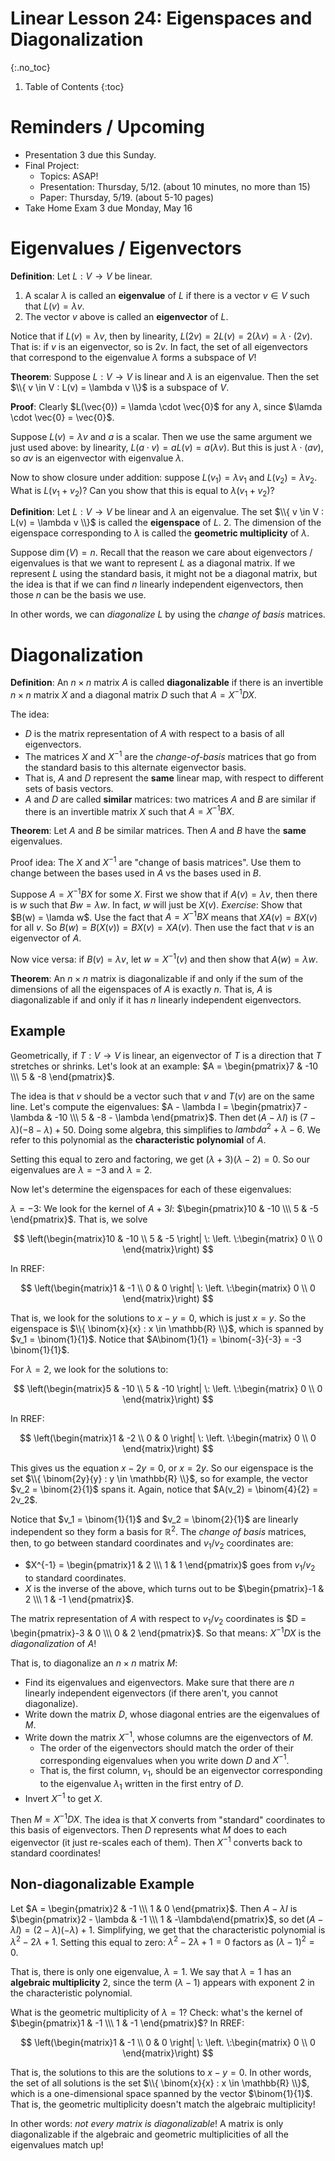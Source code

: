 # Linear Lesson 24: Eigenspaces and Diagonalization
{:.no_toc}

1. Table of Contents
{:toc}

# Reminders / Upcoming

* Presentation 3 due this Sunday.
* Final Project:
  * Topics: ASAP!
  * Presentation: Thursday, 5/12. (about 10 minutes, no more than 15)
  * Paper: Thursday, 5/19. (about 5-10 pages)
* Take Home Exam 3 due Monday, May 16

# Eigenvalues / Eigenvectors

**Definition**: Let $L : V \to V$ be linear.  
1. A scalar $\lambda$ is called an **eigenvalue** of $L$ if there is a vector $v \in V$ such that $L(v) = \lambda v$.
2. The vector $v$ above is called an **eigenvector** of $L$.

Notice that if $L(v) = \lambda v$, then by linearity, $L(2v) = 2 L(v) = 2 (\lambda v) = \lambda \cdot (2v)$. That is: if $v$ is an eigenvector, so is $2v$. In fact, the set of all eigenvectors that correspond to the eigenvalue $\lambda$ forms a subspace of $V$!

**Theorem**: Suppose $L : V \to V$ is linear and $\lambda$ is an eigenvalue. Then the set $\\{ v \in V : L(v) = \lambda v \\}$ is a subspace of $V$.

**Proof**: Clearly $L(\vec{0}) = \lamda \cdot \vec{0}$ for any $\lambda$, since $\lamda \cdot \vec{0} = \vec{0}$.

Suppose $L(v) = \lambda v$ and $a$ is a scalar. Then we use the same argument we just used above: by linearity, $L(a \cdot v) = a L(v) = a (\lambda v)$. But this is just $\lambda \cdot (av)$, so $av$ is an eigenvector with eigenvalue $\lambda$.

Now to show closure under addition: suppose $L(v_1) = \lambda v_1$ and $L(v_2) = \lambda v_2$. What is $L(v_1 + v_2)$? Can you show that this is equal to $\lambda (v_1 + v_2)$?

**Definition**: Let $L : V \to V$ be linear and $\lambda$ an eigenvalue. The set $\\{ v \in V : L(v) = \lambda v \\}$ is called the **eigenspace** of $L$.
2. The dimension of the eigenspace corresponding to $\lambda$ is called the **geometric multiplicity** of $\lambda$.

Suppose $\dim(V) = n$. Recall that the reason we care about eigenvectors / eigenvalues is that we want to represent $L$ as a diagonal matrix. If we represent $L$ using the standard basis, it might not be a diagonal matrix, but the idea is that if we can find $n$ linearly independent eigenvectors, then those $n$ can be the basis we use.

In other words, we can *diagonalize* $L$ by using the *change of basis* matrices.

# Diagonalization

**Definition**: An $n \times n$ matrix $A$ is called **diagonalizable** if there is an invertible $n \times n$ matrix $X$ and a diagonal matrix $D$ such that $A = X^{-1} D X$.

The idea:

* $D$ is the matrix representation of $A$ with respect to a basis of all eigenvectors.
* The matrices $X$ and $X^{-1}$ are the *change-of-basis* matrices that go from the standard basis to this alternate eigenvector basis.
* That is, $A$ and $D$ represent the **same** linear map, with respect to different sets of basis vectors.
* $A$ and $D$ are called **similar** matrices: two matrices $A$ and $B$ are similar if there is an invertible matrix $X$ such that $A = X^{-1} B X$.

**Theorem**: Let $A$ and $B$ be similar matrices. Then $A$ and $B$ have the **same** eigenvalues.

Proof idea: The $X$ and $X^{-1}$ are "change of basis matrices". Use them to change between the bases used in $A$ vs the bases used in $B$.

Suppose $A = X^{-1} B X$ for some $X$. First we show that if $A(v) = \lambda v$, then there is $w$ such that $Bw = \lambda w$. In fact, $w$ will just be $X(v)$. *Exercise*: Show that $B(w) = \lamda w$. Use the fact that $A = X^{-1} B X$ means that $XA(v) = BX(v)$ for all $v$. So $B(w) = B(X(v)) = BX(v) = XA(v)$. Then use the fact that $v$ is an eigenvector of $A$.

Now vice versa: if $B(v) = \lambda v$, let $w = X^{-1}(v)$ and then show that $A(w) = \lambda w$.

**Theorem**: An $n \times n$ matrix is diagonalizable if and only if the sum of the dimensions of all the eigenspaces of $A$ is exactly $n$. That is, $A$ is diagonalizable if and only if it has $n$ linearly independent eigenvectors.

## Example

Geometrically, if $T : V \to V$ is linear, an eigenvector of $T$ is a direction that $T$ stretches or shrinks. Let's look at an example: $A = \begin{pmatrix}7 & -10 \\\ 5 & -8 \end{pmatrix}$.

The idea is that $v$ should be a vector such that $v$ and $T(v)$ are on the same line. Let's compute the eigenvalues: $A - \lambda I = \begin{pmatrix}7 - \lambda & -10 \\\ 5 & -8 - \lambda \end{pmatrix}$. Then $\det(A - \lambda I)$ is $(7 - \lambda)(-8 - \lambda) + 50$. Doing some algebra, this simplifies to $lambda^2 + \lambda - 6$. We refer to this polynomial as the **characteristic polynomial** of $A$.

Setting this equal to zero and factoring, we get $(\lambda + 3)(\lambda - 2) = 0$. So our eigenvalues are $\lambda = -3$ and $\lambda = 2$.

Now let's determine the eigenspaces for each of these eigenvalues:

$\lambda = -3$: We look for the kernel of $A + 3I$: $\begin{pmatrix}10 & -10 \\\ 5 & -5 \end{pmatrix}$. That is, we solve

$$
\left(\begin{matrix}10 & -10 \\ 5 & -5 \right| \: \left. \:\begin{matrix} 0  \\ 0 \end{matrix}\right)
$$

In RREF:

$$
\left(\begin{matrix}1 & -1 \\ 0 & 0 \right| \: \left. \:\begin{matrix} 0  \\ 0 \end{matrix}\right)
$$

That is, we look for the solutions to $x - y = 0$, which is just $x = y$. So the eigenspace is $\\{ \binom{x}{x} : x \in \mathbb{R} \\}$, which is spanned by $v_1 = \binom{1}{1}$. Notice that $A\binom{1}{1} = \binom{-3}{-3} = -3 \binom{1}{1}$.

For $\lambda = 2$, we look for the solutions to:

$$
\left(\begin{matrix}5 & -10 \\ 5 & -10 \right| \: \left. \:\begin{matrix} 0  \\ 0 \end{matrix}\right)
$$

In RREF:

$$
\left(\begin{matrix}1 & -2 \\ 0 & 0 \right| \: \left. \:\begin{matrix} 0  \\ 0 \end{matrix}\right)
$$

This gives us the equation $x - 2y = 0$, or $x = 2y$. So our eigenspace is the set $\\{ \binom{2y}{y} : y \in \mathbb{R} \\}$, so for example, the vector $v_2 = \binom{2}{1}$ spans it. Again, notice that $A(v_2) = \binom{4}{2} = 2v_2$.

Notice that $v_1 = \binom{1}{1}$ and $v_2 = \binom{2}{1}$ are linearly independent so they form a basis for $\mathbb{R}^2$. The *change of basis* matrices, then, to go between standard coordinates and $v_1$/$v_2$ coordinates are:

* $X^{-1} = \begin{pmatrix}1 & 2 \\\ 1 & 1 \end{pmatrix}$ goes from $v_1$/$v_2$ to standard coordinates.
* $X$ is the inverse of the above, which turns out to be $\begin{pmatrix}-1 & 2 \\\ 1 & -1 \end{pmatrix}$.

The matrix representation of $A$ with respect to $v_1$/$v_2$ coordinates is $D = \begin{pmatrix}-3 & 0 \\\ 0 & 2 \end{pmatrix}$. So that means: $X^{-1} D X$ is the *diagonalization* of $A$!

That is, to diagonalize an $n \times n$ matrix $M$:

* Find its eigenvalues and eigenvectors. Make sure that there are $n$ linearly independent eigenvectors (if there aren't, you cannot diagonalize).
* Write down the matrix $D$, whose diagonal entries are the eigenvalues of $M$.
* Write down the matrix $X^{-1}$, whose columns are the eigenvectors of $M$.
  * The order of the eigenvectors should match the order of their corresponding eigenvalues when you write down $D$ and $X^{-1}$.
  * That is, the first column, $v_1$, should be an eigenvector corresponding to the eigenvalue $\lambda_1$ written in the first entry of $D$.
* Invert $X^{-1}$ to get $X$.

Then $M = X^{-1} D X$. The idea is that $X$ converts from "standard" coordinates to this basis of eigenvectors. Then $D$ represents what $M$ does to each eigenvector (it just re-scales each of them). Then $X^{-1}$ converts back to standard coordinates!

## Non-diagonalizable Example

Let $A = \begin{pmatrix}2 & -1 \\\ 1 & 0 \end{pmatrix}$. Then $A - \lambda I$ is $\begin{pmatrix}2 - \lambda & -1 \\\ 1 & -\lambda\end{pmatrix}$, so $\det(A - \lambda I) = (2 - \lambda)(-\lambda) + 1$. Simplifying, we get that the characteristic polynomial is $\lambda^2 - 2\lambda + 1$. Setting this equal to zero: $\lambda^2 - 2\lambda + 1 = 0$ factors as $(\lambda - 1)^2 = 0$.

That is, there is only one eigenvalue, $\lambda = 1$. We say that $\lambda = 1$ has an **algebraic multiplicity** 2, since the term $(\lambda - 1)$ appears with exponent $2$ in the characteristic polynomial.

What is the geometric multiplicity of $\lambda = 1$? Check: what's the kernel of $\begin{pmatrix}1 & -1 \\\ 1 & -1 \end{pmatrix}$? In RREF:

$$
\left(\begin{matrix}1 & -1 \\ 0 & 0 \right| \: \left. \:\begin{matrix} 0  \\ 0 \end{matrix}\right)
$$

That is, the solutions to this are the solutions to $x - y = 0$. In other words, the set of all solutions is the set $\\{ \binom{x}{x} : x \in \mathbb{R} \\}$, which is a one-dimensional space spanned by the vector $\binom{1}{1}$. That is, the geometric multiplicity doesn't match the algebraic multiplicity!

In other words: *not every matrix is diagonalizable*! A matrix is only diagonalizable if the algebraic and geometric multiplicities of all the eigenvalues match up!
